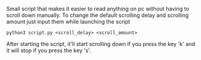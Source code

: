 Small script that makes it easier to read anything on pc without having to scroll down manually.
To change the default scrolling delay and scrolling amount just input them while launching the script
```
python3 script.py <scroll_delay> <scroll_amount>
```
After starting the script, it'll start scrolling down if you press the key 'k' and it will stop if you press the key 's'.
